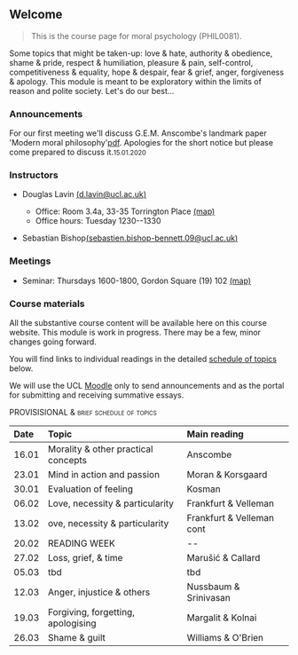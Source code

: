 ## Welcome

> This is the course page for moral psychology (PHIL0081). 

Some topics that might be taken-up: love & hate, authority & obedience, shame & pride, respect & humiliation, pleasure & pain, self-control, competitiveness & equality, hope & despair, fear & grief, anger, forgiveness & apology. This module is meant to be exploratory within the limits of reason and polite society. Let's do our best...

### Announcements

For our first meeting we'll discuss G.E.M. Anscombe's landmark paper 'Modern moral philosophy'[pdf](https://www.dropbox.com/s/i3iqx4cy2o9cm8k/Anscombe%20-%201958%20-%20Modern%20Moral%20Philosophy.pdf?dl=0). Apologies for the short notice but please come prepared to discuss it.<small>15.01.2020</small>


<!-- 
As you already know, the summative essay topics contain all the formative essay topics with a few additions. It is permissible to write your summative essay on the very same question as your formative essay. The word limit of the summative essay is 3500 for undergraduates and 4500 for graduates. Essays are due Tuesday 23rd April 2019 at 1600 -- the first day of Term 3. Topics and further details are available [here](assessment.md). You can also access the slightly extended list of topics here [pdf](https://www.dropbox.com/s/gtn4wnk11qz1swa/summative-essay-topics.pdf?dl=0) <sub><small>April 2</small></sub>


Our final seminar meeting will be co-taught with James Laing. The topic is shame and the central text is the following: Bernard Williams, *Shame and Necessity* [pdf](https://www.dropbox.com/s/77hrsxt7q6f2b2y/Williams%20-%20ShameNecessity.pdf?dl=0) pp. 75-102, 219-223. <sub><small>March 17</small></sub>. We're both looking forward to the meeting.


For the meeting of 14 March we will continue the discussion of anger but with a focus on Amia Srinivasan's 'The aptness of anger'. Please also read pages 91-99 of Aurel Kolnai's discussion of 'the paradox of forgiveness' (pages 91-99 of his essay 'Forgiveness').
<sub><small>March 11</small></sub>

From the Assistant Director of the Centre for the Study of Governance and Society (CSGS) in the Department of Political Economy at King's College London: We're hosting a public lecture this Wednesday by Professor Jon Elster on 'Emotions in History.' It takes place in the Great Hall, King’s Building, King’s College London (Strand Campus) on the 6th March from 6.30-8.00PM. All the event information is available [here](https://emea01.safelinks.protection.outlook.com/?url=https%3A%2F%2Fcsgs.kcl.ac.uk%2Fevent%2Fjon-elster%2F&data=02%7C01%7Cd.lavin%40ucl.ac.uk%7Cf22c0e7e26c24140ab6a08d6a0b403bc%7C1faf88fea9984c5b93c9210a11d9a5c2%7C0%7C1%7C636873092361485240&sdata=rqaEztJrequ7trMFvkphLcQU1lGJrDAKIsnrgOu7tyQ%3D&reserved=0).
Registration Required via [Eventbrite](https://emea01.safelinks.protection.outlook.com/?url=https%3A%2F%2Fwww.eventbrite.co.uk%2Fe%2Fpublic-lecture-by-jon-elster-emotions-in-history-tickets-56496541677&data=02%7C01%7Cd.lavin%40ucl.ac.uk%7Cf22c0e7e26c24140ab6a08d6a0b403bc%7C1faf88fea9984c5b93c9210a11d9a5c2%7C0%7C1%7C636873092361485240&sdata=az8Gcw7u7dHV8hfGXL3eO31LeBYYiAGRw5KMksdv7WI%3D&reserved=0). <sub><small>March 05</small></sub>


Upload your formative essay here: [link](https://www.dropbox.com/request/xPgU2kWhV7hjlSQwkxrc). Only the instructors have access to the folder and files. Apologies for the delay. <sub><small>February 24</small></sub>


Reminder that since we fell behind schedule due to illness, the readings for our seminar tomorrow (20 February) are the second half of Frankfurt's *The reasons of love* and Velleman's essay 'Love as a moral emotion'. <small>19.02.2019</small>


Formative essay topics are now posted [pdf](https://www.dropbox.com/s/y2qayez2ayp4qym/formative-essay-topics.pdf?dl=0). I'll continue posting handouts this week. My apologies for the delay. <small>12.02.2019</small>


As discussed in seminar described on the schedule below, the main reading for our meetying on 07.02 is Frankfurt's *The reasons of love* [pdf](https://www.dropbox.com/s/caiw3rj9pbockq3/Frankfurt-ReasonsofLove.pdf?dl=0). It's a short book, read as much as you can but certainly the first two chapters. We will spend the following meeting with this text and also Velleman's essay 'Love as a moral emotion'. I will be adding quite a bit of supplementary material readings as well as notes in case you want to pursue the topic further. Apologies for any confusion. See you all tomorrow!
<small>06.02.2019</small>


The main reading for this week is Kosman, 'Being properly affected: virtues and feelings in Aristotle's Ethics' [pdf](https://www.dropbox.com/s/0fwvznra1zeqo5w/kosman_properly_affected.pdf?dl=0). It has been posted on the schedule since last week. Apologies for again for my falling ill. We'll settle on a make-up class when when we meet Thursday. <small>29.01.2019</small>

Due dates have been fixed for summative essays. See below for details. It simply follows the date set by the department of philosophy.<small>25.01.2019</small> -->







<!-- 
A couple questions on forgiveness have been added to the initial set of topics [link](https://www.dropbox.com/s/n0u52rtzbshj1h1/essay-topics-summative.pdf?dl=0).

The topic for seminar on December 7 is forgiveness.<sub><small>December 5</small></sub>
- The central texts are the following: 
  + Hannah Arendt, ["Irreversability and the power to forgive"](https://www.dropbox.com/s/kz2huo3sc6ern0g/arendt-forgiveness.pdf?dl=0) *The Human Condition* ch33
  + Avishai Margalit, ["Forgiving and forgetting"](https://www.dropbox.com/s/43sd9jh4wr3h88h/Margalit-The%20Ethics%20of%20Memory.pdf?dl=0), in *The Ethics of Memory* pp. 183-210.

A few important announcements <sub><small>November 24</small></sub>
- I've posted additional office hours each week to discuss among other things your plans for the summative essay. Access the calendar through my [webpage](http://www.douglaslavin.org/)
  - If there are materials you would like to discuss please upload them [here](https://www.dropbox.com/request/oY2JI7TC4oIfUD1gtMsb) a couple days in advance of our meeting.
- As Alec said, I'm planning to have the make-up session during Alec's usual slot on Monday.

- Royal Institute of Philosophy London Lecture Series for 2017-8 is on Passion and Emotion. Fridays at 1700 at the RIP. It's a great schedule of speakers and a great fit with themes from our seminar. [(link)](http://royalinstitutephilosophy.org/events/london-lecture-series/)

- There is a discussion session meeting Monday, *October 9th*! You are strongly encouraged to attend. We'll look at G.E.M. Anscombe's paper 'Modern Moral Philosophy', and we'll talk about what a moral psychology might be and how there might be a place for feelings or passions in it. Further details about the discussion sections are below.

- Formative essay topics now posted [below](assessment.md). <small>06.11.2017</small> -->


### Instructors

- Douglas Lavin [(d.lavin@ucl.ac.uk)](d.lavin@ucl.ac.uk)

  + Office: Room 3.4a, 33-35 Torrington Place [(map)](http://www.ucl.ac.uk/maps/33-35-torrington-place)
  + Office hours: Tuesday 1230--1330
    <!-- - [email policy](#noemail) -->
 <!-- [schedule](http://www.supersaas.co.uk/schedule/DouglasLavin/OfficeHoursUCL) -->


- Sebastian Bishop[(sebastien.bishop-bennett.09@ucl.ac.uk)](sebastien.bishop-bennett.09@ucl.ac.uk)


### Meetings

- Seminar: Thursdays 1600-1800, Gordon Square (19) 102 [(map)](http://www.ucl.ac.uk/maps/19-gordon-square)

<!-- 
- <span style="font-variant:small-caps;">Discussion sessions</span>

| Date        | Time              | Location                              |
|:------------|:------------------|:--------------------------------------|
| 09 January  | Monday 1500--1600 | Darwin Building B05                   |
| 28 January  | Monday 1500--1600 | Engineering Front Executive Suite 103 |
| 18 February | Monday 1500--1600 | Roberts Building 110                  |
| 4 March     | Monday 1500--1600 | Darwin Building B05                   |
| 18 March    | Monday 1500--1600 | Forster Court 235                     |


These classes are not mandatory, so you do not have to come. However, you are *very strongly* encouraged to do so! Students found them very beneficial. We had some really excellent in depth discussions about the material. On the whole, we cover the same terrain as the texts set for class reading. The sessions are an opportunity for you to ask questions you didn't get to ask in class, or take further lines of inquiry which you weren't able to in the full group.

This week, we'll look at G.E.M. Anscombe's paper 'Modern Moral Philosophy'. We'll talk a bit about what moral psychology might be and how there might be a place in it for feeling and passion in addition to choice and action. -->


### Course materials

All the substantive course content will be available here on this course website. This module is work in progress. There may be a few, minor changes going forward.

You will find links to individual readings in the detailed [schedule of topics](/schedule) below.



We will use the UCL [Moodle](https://moodle-1819.ucl.ac.uk/course/view.php?id=6599) only to send announcements and as the portal for submitting and receiving summative essays.

<!-- A folder with all the assigned and supplemental readings is posted  
[here](https://www.dropbox.com/sh/6co6o1lykiw13uf/AAAOD2ZQkDpU9psqM2IndYbia?dl=0). -->



<span style="font-variant:small-caps;"> PROVISISIONAL & brief schedule of topics</span>

| Date  | Topic                               | Main reading              |
|:------|:------------------------------------|:--------------------------|
| 16.01 | Morality & other practical concepts | Anscombe                  |
| 23.01 | Mind in action and passion          | Moran & Korsgaard         |
| 30.01 | Evaluation of feeling               | Kosman                    |
| 06.02 | Love, necessity & particularity     | Frankfurt & Velleman      |
| 13.02 | ove, necessity & particularity      | Frankfurt & Velleman cont |
| 20.02 | READING WEEK                        | --                        |
| 27.02 | Loss, grief, & time                 | Marušić & Callard         |
| 05.03 | tbd                                 | tbd                       |
| 12.03 | Anger, injustice & others           | Nussbaum & Srinivasan     |
| 19.03 | Forgiving, forgetting, apologising  | Margalit & Kolnai         |
| 26.03 | Shame & guilt                       | Williams & O'Brien        |





<!-- https://www.ucl.ac.uk/comparative-literature/staff-bio/jennifer.rushworth -->
